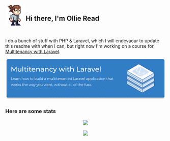 <img align="left" src="https://raw.githubusercontent.com/ollieread/ollieread/main/small-me-idle_small.gif"> 

## Hi there, I'm Ollie Read

<br clear="left">

I do a bunch of stuff with PHP & Laravel, which I will endevaour to update this readme with when I can, but right now I'm working on a course for <a href="https://multitenancy.dev" target="_blank">Multitenancy with Laravel</a>.

<a href="https://multitenancy.dev" target="_blank">
    <p align="center">
        <img src="https://raw.githubusercontent.com/ollieread/ollieread/main/mwl-banner.png">
    </p>
</a>

### Here are some stats

<p align="center"> 
    <img align="center" src="https://github-readme-stats.vercel.app/api?username=ollieread&show_icons=true&count_private=true&include_all_commits=true">
</p>
<p align="center"> 
    <img align="center"' src="https://github-readme-stats.vercel.app/api/top-langs/?username=ollieread&count_private=true&include_all_commits=true&layout=compact">
</p>
